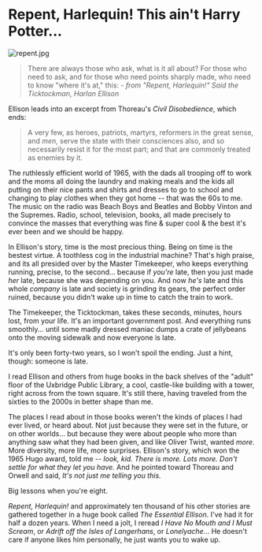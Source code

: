 # Repent, Harlequin! This ain't Harry Potter...

![repent.jpg](http://westkarana.com/wp-content/uploads/2007/07/repent.jpg)

> There are always those who ask, what is it all about? For those who need to ask, and for those who need points sharply made, who need to know "where it's at," this: - *from "Repent, Harlequin!" Said the Ticktockman, Harlan Ellison*


Ellison leads into an excerpt from Thoreau's *Civil Disobedience*, which ends:

> A very few, as heroes, patriots, martyrs, reformers in the great sense, and *men*, serve the state with their consciences also, and so necessarily resist it for the most part; and that are commonly treated as enemies by it.


The ruthlessly efficient world of 1965, with the dads all trooping off to work and the moms all doing the laundry and making meals and the kids all putting on their nice pants and shirts and dresses to go to school and changing to play clothes when they got home -- that was the 60s to me. The music on the radio was Beach Boys and Beatles and Bobby Vinton and the Supremes. Radio, school, television, books, all made precisely to convince the masses that everything was fine & super cool & the best it's ever been and we should be happy.

In Ellison's story, time is the most precious thing. Being on time is the bestest virtue. A toothless cog in the industrial machine? That's high praise, and its all presided over by the Master Timekeeper, who keeps everything running, precise, to the second... because if *you're* late, then you just made *her* late, because she was depending on you. And now *he's* late and this whole *company* is late and society is grinding its gears, the perfect order ruined, because you didn't wake up in time to catch the train to work.

The Timekeeper, the Ticktockman, takes these seconds, minutes, hours lost, from your life. It's an important government post. And everything runs smoothly... until some madly dressed maniac dumps a crate of jellybeans onto the moving sidewalk and now everyone is late.

It's only been forty-two years, so I won't spoil the ending. Just a hint, though: someone is late.

I read Ellison and others from huge books in the back shelves of the "adult" floor of the Uxbridge Public Library, a cool, castle-like building with a tower, right across from the town square. It's still there, having traveled from the sixties to the 2000s in better shape than me.

The places I read about in those books weren't the kinds of places I had ever lived, or heard about. Not just because they were set in the future, or on other worlds... but because they were about people who more than anything saw what they had been given, and like Oliver Twist, wanted *more*. More diversity, more life, more surprises. Ellison's story, which won the 1965 Hugo award, told me -- *look, kid. There is more. Lots more. Don't settle for what they let you have.* And he pointed toward Thoreau and Orwell and said, *It's not just me telling you this.*

Big lessons when you're eight.

*Repent, Harlequin!* and approximately ten thousand of his other stories are gathered together in a huge book called *The Essential Ellison*. I've had it for half a dozen years. When I need a jolt, I reread *I Have No Mouth and I Must Scream*, or *Adrift off the Isles of Langerhans*, or *Lonelyache*... He doesn't care if anyone likes him personally, he just wants you to wake up.
